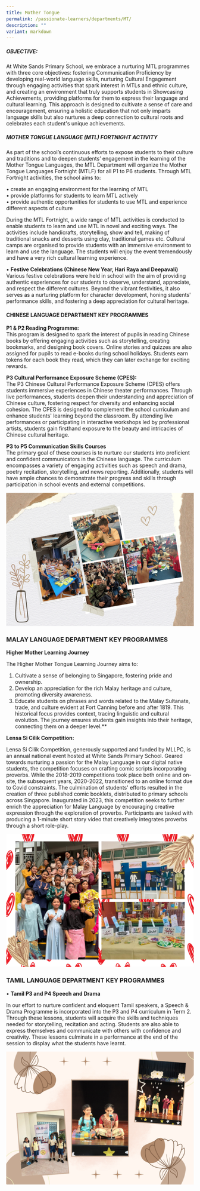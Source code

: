 ```yaml
---
title: Mother Tongue
permalink: /passionate-learners/departments/MT/
description: ""
variant: markdown
---
```

##### **OBJECTIVE:**

At White Sands Primary School, we embrace a nurturing MTL programmes with three core objectives: fostering Communication Proficiency by developing real-world language skills, nurturing Cultural Engagement through engaging activities that spark interest in MTLs and ethnic culture, and creating an environment that truly supports students in Showcasing Achievements, providing platforms for them to express their language and cultural learning. This approach is designed to cultivate a sense of care and encouragement, ensuring a holistic education that not only imparts language skills but also nurtures a deep connection to cultural roots and celebrates each student's unique achievements.

##### **MOTHER TONGUE LANGUAGE (MTL) FORTNIGHT ACTIVITY**

As part of the school’s continuous efforts to expose students to their culture and traditions and to deepen students’ engagement in the learning of the Mother Tongue Languages, the MTL Department will organize the Mother Tongue Languages Fortnight (MTLF) for all P1 to P6 students. Through MTL Fortnight activities, the school aims to:

•	create an engaging environment for the learning of MTL<br>
•	provide platforms for students to learn MTL actively<br>
•	provide authentic opportunities for students to use MTL and experience different aspects of culture

During the MTL Fortnight, a wide range of MTL activities is conducted to enable students to learn and use MTL in novel and exciting ways. The activities include handicrafts, storytelling, show and tell, making of traditional snacks and desserts using clay, traditional games etc. Cultural camps are organised to provide students with an immersive environment to learn and use the language. The students will enjoy the event tremendously and have a very rich cultural learning experience.

•	**Festive Celebrations (Chinese New Year, Hari Raya and Deepavali)**<br>
Various festive celebrations were held in school with the aim of providing authentic experiences for our students to observe, understand, appreciate, and respect the different cultures. Beyond the vibrant festivities, it also serves as a nurturing platform for character development, honing students' performance skills, and fostering a deep appreciation for cultural heritage.





#### **CHINESE LANGUAGE DEPARTMENT KEY PROGRAMMES**

**P1 &amp; P2 Reading Programme:**<br>
This program is designed to spark the interest of pupils in reading Chinese books by offering engaging activities such as storytelling, creating bookmarks, and designing book covers. Online stories and quizzes are also assigned for pupils to read e-books during school holidays. Students earn tokens for each book they read, which they can later exchange for exciting rewards.


**P3 Cultural Performance Exposure Scheme (CPES):**<br>
The P3 Chinese Cultural Performance Exposure Scheme (CPES) offers students immersive experiences in Chinese theater performances. Through live performances, students deepen their understanding and appreciation of Chinese culture, fostering respect for diversity and enhancing social cohesion. The CPES is designed to complement the school curriculum and enhance students' learning beyond the classroom. By attending live performances or participating in interactive workshops led by professional artists, students gain firsthand exposure to the beauty and intricacies of Chinese cultural heritage.



 **P3 to P5 Communication Skills Courses**<br>
The primary goal of these courses is to nurture our students into proficient and confident communicators in the Chinese language. The curriculum encompasses a variety of engaging activities such as speech and drama, poetry recitation, storytelling, and news reporting. Additionally, students will have ample chances to demonstrate their progress and skills through participation in school events and external competitions.

![](/images/cl.png)

### **MALAY LANGUAGE DEPARTMENT KEY PROGRAMMES**


**Higher Mother Learning Journey**<br>

The Higher Mother Tongue Learning Journey aims to: 
1. Cultivate a sense of belonging to Singapore, fostering pride and ownership. 
2. Develop an appreciation for the rich Malay heritage and culture, promoting diversity awareness. 
3. Educate students on phrases and words related to the Malay Sultanate, trade, and culture evident at Fort Canning before and after 1819. This historical focus provides context, tracing linguistic and cultural evolution. The journey ensures students gain insights into their heritage, connecting them on a deeper level.**

  **Lensa Si Cilik Competition:**<br>

Lensa Si Cilik Competition, generously supported and funded by MLLPC, is an annual national event hosted at White Sands Primary School. Geared towards nurturing a passion for the Malay Language in our digital native students, the competition focuses on crafting comic scripts incorporating proverbs. While the 2018-2019 competitions took place both online and on-site, the subsequent years, 2020-2022, transitioned to an online format due to Covid constraints. The culmination of students' efforts resulted in the creation of three published comic booklets, distributed to primary schools across Singapore. Inaugurated in 2023, this competition seeks to further enrich the appreciation for Malay Language by encouraging creative expression through the exploration of proverbs. Participants are tasked with producing a 1-minute short story video that creatively integrates proverbs through a short role-play.

![](/images/malay.png)

### **TAMIL LANGUAGE DEPARTMENT KEY PROGRAMMES**

•	**Tamil P3 and P4 Speech and Drama**<br>

In our effort to nurture confident and eloquent Tamil speakers, a Speech &amp; Drama Programme is incorporated into the P3 and P4 curriculum in Term 2. Through these lessons, students will acquire the skills and techniques needed for storytelling, recitation and acting. Students are also able to express themselves and communicate with others with confidence and creativity. These lessons culminate in a performance at the end of the session to display what the students have learnt.

![](/images/tl.png)